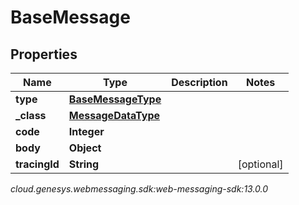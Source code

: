 # BaseMessage


## Properties

| Name | Type | Description | Notes |
| ------------ | ------------- | ------------- | ------------- |
| **type** | [**BaseMessageType**](BaseMessageType) |  |  |
| **_class** | [**MessageDataType**](MessageDataType) |  |  |
| **code** | **Integer** |  |  |
| **body** | **Object** |  |  |
| **tracingId** | **String** |  |  [optional] |




_cloud.genesys.webmessaging.sdk:web-messaging-sdk:13.0.0_
